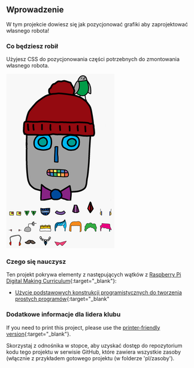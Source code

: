 ## Wprowadzenie

W tym projekcie dowiesz się jak pozycjonować grafiki aby zaprojektować własnego robota!

### Co będziesz robił

Użyjesz CSS do pozycjonowania części potrzebnych do zmontowania własnego robota.

![zrzut ekranu](images/robot-final.png)

### Czego się nauczysz

Ten projekt pokrywa elementy z następujących wątków z [Raspberry Pi Digital Making Curriculum](http://rpf.io/curriculum){:target="_blank"}:

+ [Użycie podstawowych konstrukcji programistycznych do tworzenia prostych programów](https://www.raspberrypi.org/curriculum/programming/creator){:target="_blank"

### Dodatkowe informacje dla lidera klubu

If you need to print this project, please use the [printer-friendly version](https://projects.raspberrypi.org/en/projects/build-a-robot/print){:target="_blank"}.

Skorzystaj z odnośnika w stopce, aby uzyskać dostęp do repozytorium kodu tego projektu w serwisie GitHub, które zawiera wszystkie zasoby (włącznie z przykładem gotowego projektu (w folderze 'pl/zasoby').